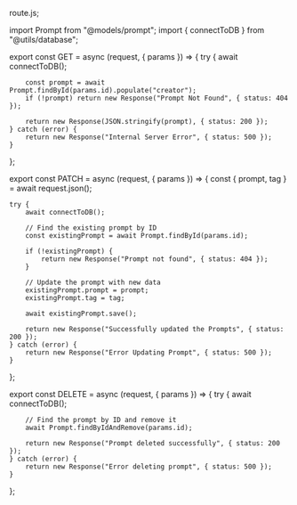 route.js;

import Prompt from "@models/prompt";
import { connectToDB } from "@utils/database";

export const GET = async (request, { params }) => {
	try {
		await connectToDB();

		const prompt = await Prompt.findById(params.id).populate("creator");
		if (!prompt) return new Response("Prompt Not Found", { status: 404 });

		return new Response(JSON.stringify(prompt), { status: 200 });
	} catch (error) {
		return new Response("Internal Server Error", { status: 500 });
	}
};

export const PATCH = async (request, { params }) => {
	const { prompt, tag } = await request.json();

	try {
		await connectToDB();

		// Find the existing prompt by ID
		const existingPrompt = await Prompt.findById(params.id);

		if (!existingPrompt) {
			return new Response("Prompt not found", { status: 404 });
		}

		// Update the prompt with new data
		existingPrompt.prompt = prompt;
		existingPrompt.tag = tag;

		await existingPrompt.save();

		return new Response("Successfully updated the Prompts", { status: 200 });
	} catch (error) {
		return new Response("Error Updating Prompt", { status: 500 });
	}
};

export const DELETE = async (request, { params }) => {
	try {
		await connectToDB();

		// Find the prompt by ID and remove it
		await Prompt.findByIdAndRemove(params.id);

		return new Response("Prompt deleted successfully", { status: 200 });
	} catch (error) {
		return new Response("Error deleting prompt", { status: 500 });
	}
};
